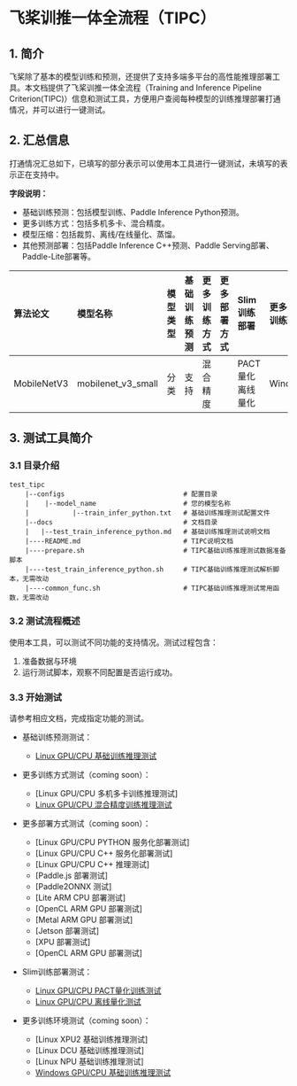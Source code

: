
# 飞桨训推一体全流程（TIPC）

## 1. 简介

飞桨除了基本的模型训练和预测，还提供了支持多端多平台的高性能推理部署工具。本文档提供了飞桨训推一体全流程（Training and Inference Pipeline Criterion(TIPC)）信息和测试工具，方便用户查阅每种模型的训练推理部署打通情况，并可以进行一键测试。

## 2. 汇总信息

打通情况汇总如下，已填写的部分表示可以使用本工具进行一键测试，未填写的表示正在支持中。

**字段说明：**
- 基础训练预测：包括模型训练、Paddle Inference Python预测。
- 更多训练方式：包括多机多卡、混合精度。
- 模型压缩：包括裁剪、离线/在线量化、蒸馏。
- 其他预测部署：包括Paddle Inference C++预测、Paddle Serving部署、Paddle-Lite部署等。

| 算法论文 | 模型名称 | 模型类型 | 基础<br>训练预测 | 更多<br>训练方式 | 更多<br>部署方式 | Slim训练部署 |  更多<br>训练环境  |
| :--- | :--- |  :----:  | :--------: |  :----  |   :----  |   :----  |   :----  |
| MobileNetV3     | mobilenet_v3_small |  分类  | 支持 | 混合精度 |  | PACT量化<br>离线量化 | Windows |


## 3. 测试工具简介

### 3.1 目录介绍

```
test_tipc
    |--configs                              # 配置目录
    |    |--model_name                      # 您的模型名称
    |           |--train_infer_python.txt   # 基础训练推理测试配置文件
    |--docs                                 # 文档目录
    |   |--test_train_inference_python.md   # 基础训练推理测试说明文档
    |----README.md                          # TIPC说明文档
    |----prepare.sh                         # TIPC基础训练推理测试数据准备脚本
    |----test_train_inference_python.sh     # TIPC基础训练推理测试解析脚本，无需改动
    |----common_func.sh                     # TIPC基础训练推理测试常用函数，无需改动
```

### 3.2 测试流程概述

使用本工具，可以测试不同功能的支持情况。测试过程包含：

1. 准备数据与环境
2. 运行测试脚本，观察不同配置是否运行成功。

### 3.3 开始测试

请参考相应文档，完成指定功能的测试。

- 基础训练预测测试：
    - [Linux GPU/CPU 基础训练推理测试](docs/test_train_inference_python.md)

- 更多训练方式测试（coming soon）：
    - [Linux GPU/CPU 多机多卡训练推理测试]
    - [Linux GPU/CPU 混合精度训练推理测试](docs/test_train_amp_inference_python.md)

- 更多部署方式测试（coming soon）：
    - [Linux GPU/CPU PYTHON 服务化部署测试]
    - [Linux GPU/CPU C++ 服务化部署测试]
    - [Linux GPU/CPU C++ 推理测试]
    - [Paddle.js 部署测试]
    - [Paddle2ONNX 测试]
    - [Lite ARM CPU 部署测试]
    - [OpenCL ARM GPU 部署测试]
    - [Metal ARM GPU 部署测试]
    - [Jetson 部署测试]
    - [XPU 部署测试]
    - [OpenCL ARM GPU 部署测试]

- Slim训练部署测试：
    - [Linux GPU/CPU PACT量化训练测试](./docs/test_train_pact_inference_python.md)
    - [Linux GPU/CPU 离线量化测试](./docs/test_train_ptq_inference_python.md)

- 更多训练环境测试（coming soon）：
    - [Linux XPU2 基础训练推理测试]
    - [Linux DCU 基础训练推理测试]
    - [Linux NPU 基础训练推理测试]
    - [Windows GPU/CPU 基础训练推理测试](docs/test_windows_train_inference_python.md)
